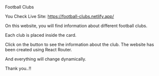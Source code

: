 Football Clubs

You Check Live Site: https://football-clubs.netlify.app/

On this website, you will find information about different football clubs. 

Each club is placed inside the card. 

Click on the button to see the information about the club. The website has been created using React Router. 

And everything will change dynamically.

 Thank you..!!